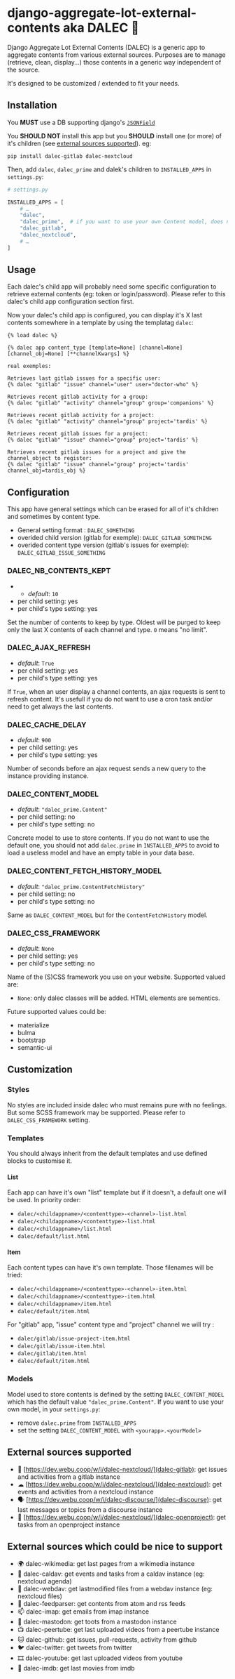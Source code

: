 # django-aggregate-lot-external-contents aka DALEC 🤖

Django Aggregate Lot External Contents (DALEC) is a generic app to aggregate contents from various
external sources. Purposes are to manage (retrieve, clean, display…) those contents in a
generic way independent of the source.

It's designed to be customized / extended to fit your needs.

## Installation

You **MUST** use a DB supporting 
django's [`JSONField`](https://docs.djangoproject.com/fr/3.2/ref/models/fields/#jsonfield)

You **SHOULD NOT** install this app but you **SHOULD** install one (or more) of it's children 
(see [external sources supported](#External-sources-supported)). eg:

`pip install dalec-gitlab dalec-nextcloud`

Then, add `dalec`, `dalec_prime` and dalek's children to `INSTALLED_APPS` in `settings.py`:

```python
# settings.py

INSTALLED_APPS = [
    # …
    "dalec",
    "dalec_prime",  # if you want to use your own Content model, does not add it
    "dalec_gitlab",
    "dalec_nextcloud",
    # …
]
```

## Usage

Each dalec's child app will probably need some specific configuration to retrieve external contents 
(eg: token or login/password). Please refer to this dalec's child app configuration section first.

Now your dalec's child app is configured, you can display it's X last contents somewhere in a 
template by using the templatag `dalec`:

```django
{% load dalec %}

{% dalec app content_type [template=None] [channel=None] [channel_obj=None] [**channelKwargs] %}

real exemples:

Retrieves last gitlab issues for a specific user:
{% dalec "gitlab" "issue" channel="user" user="doctor-who" %}

Retrieves recent gitlab activity for a group:
{% dalec "gitlab" "activity" channel="group" group='companions' %}

Retrieves recent gitlab activity for a project:
{% dalec "gitlab" "activity" channel="group" project='tardis' %}

Retrieves recent gitlab issues for a project:
{% dalec "gitlab" "issue" channel="group" project='tardis' %}

Retrieves recent gitlab issues for a project and give the channel_object to register:
{% dalec "gitlab" "issue" channel="group" project='tardis' channel_obj=tardis_obj %}
```

## Configuration

This app have general settings which can be erased for all of it's children and sometimes by 
content type.

* General setting format : `DALEC_SOMETHING`
* overided child version (gitlab for exemple): `DALEC_GITLAB_SOMETHING`
* overided content type version (gitlab's issues for exemple): `DALEC_GITLAB_ISSUE_SOMETHING`

### DALEC_NB_CONTENTS_KEPT

* * *default*: `10`
* per child setting: yes
* per child's type setting: yes

Set the number of contents to keep by type. Oldest will be purged to keep only the last X contents 
of each channel and type.
`0` means "no limit".

### DALEC_AJAX_REFRESH

* *default*: `True`
* per child setting: yes
* per child's type setting: yes

If `True`, when an user display a channel contents, an ajax requests is sent to refresh content. 
It's usefull if you do not want to use a cron task and/or need to get always the last contents.

### DALEC_CACHE_DELAY

* *default*: `900`
* per child setting: yes
* per child's type setting: yes

Number of seconds before an ajax request sends a new query to the instance providing instance.

### DALEC_CONTENT_MODEL

* *default*: `"dalec_prime.Content"`
* per child setting: no
* per child's type setting: no

Concrete model to use to store contents. If you do not want to use the default one,
you should not add `dalec.prime` in `INSTALLED_APPS` to avoid to load a useless model
and have an empty table in your data base.

### DALEC_CONTENT_FETCH_HISTORY_MODEL

* *default*: `"dalec_prime.ContentFetchHistory"`
* per child setting: no
* per child's type setting: no

Same as `DALEC_CONTENT_MODEL` but for the `ContentFetchHistory` model.

### DALEC_CSS_FRAMEWORK

* *default*: `None`
* per child setting: yes
* per child's type setting: no

Name of the (S)CSS framework you use on your website. Supported valued are:

* `None`: only dalec classes will be added. HTML elements are sementics.

Future supported values could be:

* materialize
* bulma
* bootstrap
* semantic-ui

## Customization

### Styles

No styles are included inside dalec who must remains pure with no feelings. 
But some SCSS framework may be supported. Please refer to `DALEC_CSS_FRAMEWORK` setting.

### Templates

You should always inherit from the default templates and use defined blocks to customise it.

#### List

Each app can have it's own "list" template but if it doesn't, a default one will be used. 
In priority order:

* `dalec/<childappname>/<contenttype>-<channel>-list.html`
* `dalec/<childappname>/<contenttype>-list.html`
* `dalec/<childappname>/list.html`
* `dalec/default/list.html`

#### Item

Each content types can have it's own template. Those filenames will be tried:

* `dalec/<childappname>/<contenttype>-<channel>-item.html`
* `dalec/<childappname>/<contenttype>-item.html`
* `dalec/<childappname>/item.html`
* `dalec/default/item.html`

For "gitlab" app, "issue" content type and "project" channel we will try :

* `dalec/gitlab/issue-project-item.html`
* `dalec/gitlab/issue-item.html`
* `dalec/gitlab/item.html`
* `dalec/default/item.html`

### Models

Model used to store contents is defined by the setting `DALEC_CONTENT_MODEL` which has the
default value `"dalec_prime.Content"`.
If you want to use your own model, in your `settings.py`:

* remove `dalec.prime` from `INSTALLED_APPS`
* set the setting `DALEC_CONTENT_MODEL` with `<yourapp>.<yourModel>`

## External sources supported

* 🦝 [https://dev.webu.coop/w/i/dalec-nextcloud/](dalec-gitlab):
  get issues and activities from a gitlab instance
* ☁ [https://dev.webu.coop/w/i/dalec-nextcloud/](dalec-nextcloud):
  get events and activities from a nextcloud instance
* 🗣 [https://dev.webu.coop/w/i/dalec-discourse/](dalec-discourse):
  get last messages or topics from a discourse instance
* 🔗 [https://dev.webu.coop/w/i/dalec-nextcloud/](dalec-openproject):
  get tasks from an openproject instance

## External sources which could be nice to support

* 🌍 dalec-wikimedia: get last pages from a wikimedia instance
* 📅 dalec-caldav: get events and tasks from a caldav instance (eg: nextcloud agenda)
* 📂 dalec-webdav: get lastmodified files from a webdav instance (eg: nextcloud files)
* 📰 dalec-feedparser: get contents from atom and rss feeds
* 📫 dalec-imap: get emails from imap instance
* 🐥 dalec-mastodon: get toots from a mastodon instance
* 📺 dalec-peertube: get last uploaded videos from a peertube instance
* 🐱 dalec-github: get issues, pull-requests, activity from github
* 🐦 dalec-twitter: get tweets from twitter
* 🎞 dalec-youtube: get last uploaded videos from youtube
* 🎥 dalec-imdb: get last movies from imdb
